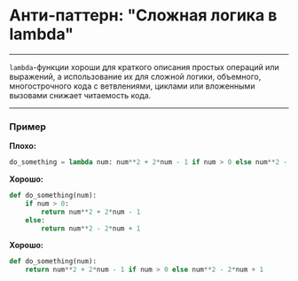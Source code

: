 # Анти-паттерн: "Сложная логика в lambda"

***

`lambda`-функции хороши для краткого описания простых операций или выражений, а использование их для сложной логики, объемного, многострочного кода с ветвлениями, циклами или вложенными вызовами снижает читаемость кода.

***

### Пример 

**Плохо:**
```python
do_something = lambda num: num**2 + 2*num - 1 if num > 0 else num**2 - 2*num + 1
```
**Хорошо:**
```python
def do_something(num):
    if num > 0:
        return num**2 + 2*num - 1
    else:
        return num**2 - 2*num + 1
```
**Хорошо:**
```python
def do_something(num):
    return num**2 + 2*num - 1 if num > 0 else num**2 - 2*num + 1
```

